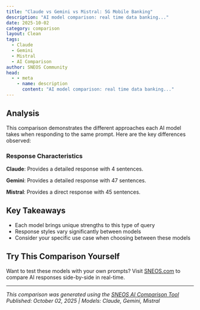 ```yaml
---
title: "Claude vs Gemini vs Mistral: 5G Mobile Banking"
description: "AI model comparison: real time data banking..."
date: 2025-10-02
category: comparison
layout: Clean
tags:
  - Claude
  - Gemini
  - Mistral
  - AI Comparison
author: SNEOS Community
head:
  - - meta
    - name: description
      content: "AI model comparison: real time data banking..."
---
```


<ChatComparison
  title="Claude vs Gemini vs Mistral: 5G Mobile Banking"
  prompt="real time data banking"
  :responses='{
    "Claude": "Real-time data in banking refers to the instant processing, analysis, and delivery of financial information as transactions occur. Here\u0027s an overview of key aspects:\n\n## What is Real-Time Banking Data?\n\n**Definition**: Information that\u0027s processed and made available immediately or within seconds of a transaction or event occurring, rather than through batch processing that might happen hours or days later.\n\n## Key Applications\n\n### **Transaction Processing**\n- Instant payment confirmations\n- Real-time balance updates\n- Immediate fraud detection\n- Cross-border payment tracking\n\n### **Customer Services**\n- Live account balances\n- Instant notifications\n- Real-time customer support\n- Dynamic credit decisions\n\n### **Risk Management**\n- Fraud detection algorithms\n- Market risk monitoring\n- Credit risk assessment\n- Regulatory compliance tracking\n\n## Technologies Enabling Real-Time Banking\n\n### **Infrastructure**\n- **APIs** (Application Programming Interfaces)\n- **Cloud computing** platforms\n- **Message queuing** systems\n- **In-memory databases**\n- **Stream processing** engines\n\n### **Payment Systems**\n- **Real-Time Gross Settlement** (RTGS)\n- **Instant payment networks** (FedNow, RTP, UPI)\n- **Open banking** platforms\n\n## Benefits\n\n\u2705 **Enhanced customer experience**\n\u2705 **Improved fraud prevention**\n\u2705 **Better liquidity management**\n\u2705 **Regulatory compliance**\n\u2705 **Competitive advantage**\n\n## Challenges\n\n\u26A0\uFE0F **High infrastructure costs**\n\u26A0\uFE0F **Security vulnerabilities**\n\u26A0\uFE0F **System complexity**\n\u26A0\uFE0F **Regulatory requirements**\n\u26A0\uFE0F **Data quality management**\n\nWould you like me to elaborate on any specific aspect of real-time banking data?",
    "Gemini": "Real-time data in banking refers to the immediate availability and processing of information related to financial transactions, customer activities, and market conditions.  It\u0027s about having up-to-the-second insights instead of relying on batch processing or delayed updates.  Here\u0027s a breakdown of its importance and how it\u0027s used:\n\n**Key Aspects of Real-Time Data in Banking:**\n\n*   **Speed:** Transactions and data updates are reflected almost instantaneously.\n*   **Accuracy:**  Reduces the risk of errors associated with delayed or outdated information.\n*   **Accessibility:**  Information is readily available to relevant stakeholders, including customers, bank employees, and automated systems.\n*   **Integration:**  Data from various sources (ATM transactions, online banking, point-of-sale systems, market data feeds, etc.) is consolidated and presented in a unified view.\n*   **Actionability:**  The timeliness of the data allows for immediate responses and proactive decision-making.\n\n**Applications of Real-Time Data in Banking:**\n\nHere are many things in real-time:\n\n*   **Fraud Detection:** Real-time monitoring of transactions for suspicious patterns (e.g., unusual location, large amounts, rapid sequence of transactions) triggers immediate alerts and prevents fraudulent activities.\n*   **Risk Management:** Tracking market conditions, credit exposures, and liquidity in real-time allows banks to quickly identify and mitigate potential risks.\n*   **Personalized Customer Experience:**  Analyzing real-time customer behavior (website activity, transaction history, location) enables banks to offer personalized recommendations, targeted promotions, and proactive customer service.\n*   **Liquidity Management:**  Real-time visibility into cash flows helps banks optimize liquidity and manage short-term funding needs.\n*   **Algorithmic Trading:** Financial institutions can use real-time market data to execute trading strategies automatically and capitalize on fleeting opportunities.\n*   **Credit Scoring:** In some cases, real-time data sources (alternative credit data) are integrated into credit scoring models to provide a more accurate and up-to-date assessment of creditworthiness.\n*   **Compliance:**  Real-time monitoring of transactions for compliance with regulations (e.g., anti-money laundering (AML), KYC) helps prevent financial crime.\n*   **ATM Management:** Real-time monitoring of ATM cash levels and transaction volumes allows for proactive replenishment and maintenance, ensuring optimal availability.\n*   **Customer Service:** Customer service representatives can access real-time account information and transaction history to provide prompt and accurate assistance.\n*   **Marketing:** Banks use real-time data to trigger personalized marketing messages (e.g., targeted offers, welcome messages) based on customer behavior and preferences.\n*   **Account balance update:** As soon as a transaction occurs, the customer\u0027s account balance gets updated.\n\n**Benefits of Using Real-Time Data:**\n\n*   **Improved Decision-Making:**  More informed and timely decisions lead to better outcomes.\n*   **Enhanced Fraud Prevention:**  Proactive detection and prevention of fraudulent activities reduce losses.\n*   **Increased Efficiency:** Automation of tasks and streamlined processes improve operational efficiency.\n*   **Better Customer Experience:**  Personalized services and proactive support enhance customer satisfaction and loyalty.\n*   **Stronger Risk Management:**  Early identification and mitigation of risks protect the bank\u0027s financial stability.\n*   **Competitive Advantage:**  Real-time data capabilities enable banks to respond quickly to market changes and customer needs, gaining a competitive edge.\n*   **Greater Regulatory Compliance:**  Improved monitoring and reporting capabilities facilitate compliance with regulations.\n\n**Challenges of Implementing Real-Time Data Systems:**\n\n*   **Data Volume and Velocity:** Handling large volumes of data at high speeds requires robust infrastructure and sophisticated data processing techniques.\n*   **Data Integration:** Integrating data from disparate sources can be complex and time-consuming.\n*   **Data Quality:**  Ensuring the accuracy and consistency of real-time data is crucial for reliable decision-making.\n*   **Security:**  Protecting sensitive financial data in real-time requires strong security measures.\n*   **Cost:** Implementing and maintaining real-time data systems can be expensive.\n*   **Skills Gap:**  Requires specialized expertise in areas such as data engineering, data science, and real-time analytics.\n*   **Legacy Systems:** Integrating with older, legacy systems can be a major hurdle.\n\n**Technologies Used for Real-Time Data in Banking:**\n\n*   **Stream Processing Platforms:** Apache Kafka, Apache Flink, Apache Spark Streaming.\n*   **NoSQL Databases:** Cassandra, MongoDB, Redis.\n*   **In-Memory Data Grids:** Hazelcast, Apache Ignite.\n*   **Cloud Computing:** AWS, Azure, Google Cloud.\n*   **APIs (Application Programming Interfaces):**  Used to connect different systems and share data.\n*   **Real-Time Analytics Tools:**  Tools that allow for the analysis and visualization of real-time data.\n\n**In Conclusion:**\n\nReal-time data is transforming the banking industry, enabling banks to operate more efficiently, reduce risks, and provide better customer experiences. While there are challenges to implementation, the benefits of real-time data are significant and will continue to drive innovation in the financial sector.\n",
    "Mistral": "Real-time data banking refers to the ability of financial institutions to process, analyze, and act upon data as it is generated, rather than relying on batch processing or delayed data updates. This capability is crucial for various banking operations, including fraud detection, risk management, customer service, and personalized marketing. Here are some key aspects and applications of real-time data banking:\n\n### Key Aspects\n\n1. **Data Integration**:\n   - Real-time data banking requires seamless integration of various data sources, including transactional data, customer data, and external data feeds.\n\n2. **Data Processing**:\n   - Advanced data processing technologies, such as stream processing and in-memory computing, are essential for handling real-time data.\n\n3. **Analytics**:\n   - Real-time analytics tools enable banks to derive insights from data as it flows in, allowing for immediate decision-making.\n\n4. **Security**:\n   - Ensuring the security and integrity of real-time data is paramount, especially given the sensitive nature of financial information.\n\n5. **Scalability**:\n   - The system must be scalable to handle large volumes of data and high transaction rates without compromising performance.\n\n### Applications\n\n1. **Fraud Detection**:\n   - Real-time data analysis can help detect fraudulent activities instantly, allowing banks to take immediate action to prevent financial losses.\n\n2. **Risk Management**:\n   - Continuous monitoring of risk metrics enables banks to assess and manage risks more effectively, ensuring compliance with regulatory requirements.\n\n3. **Customer Service**:\n   - Real-time data can enhance customer service by providing up-to-date information to customer service representatives, enabling them to resolve issues more quickly and accurately.\n\n4. **Personalized Marketing**:\n   - Banks can use real-time data to offer personalized products and services to customers based on their current needs and behaviors.\n\n5. **Transaction Processing**:\n   - Real-time transaction processing ensures that customers have immediate access to their funds and account information, improving overall customer satisfaction.\n\n6. **Compliance and Reporting**:\n   - Real-time data can help banks meet regulatory reporting requirements more efficiently, reducing the risk of non-compliance.\n\n### Technologies Involved\n\n1. **Stream Processing**:\n   - Technologies like Apache Kafka, Apache Flink, and Apache Storm are commonly used for real-time data streaming and processing.\n\n2. **In-Memory Computing**:\n   - Platforms like SAP HANA and Apache Ignite provide in-memory computing capabilities, enabling faster data processing and analytics.\n\n3. **Big Data Analytics**:\n   - Tools like Hadoop, Spark, and various data warehousing solutions are used to handle and analyze large volumes of data.\n\n4. **Machine Learning and AI**:\n   - Machine learning models and AI algorithms can be deployed to analyze real-time data and make predictions or recommendations.\n\n5. **Cloud Computing**:\n   - Cloud platforms like AWS, Google Cloud, and Microsoft Azure offer scalable and flexible infrastructure for real-time data processing.\n\n### Challenges\n\n1. **Data Quality**:\n   - Ensuring the accuracy and completeness of real-time data is a significant challenge.\n\n2. **Latency**:\n   - Minimizing latency in data processing and analytics is crucial for real-time decision-making.\n\n3. **Cost**:\n   - Implementing and maintaining real-time data banking systems can be costly, requiring significant investment in technology and infrastructure.\n\n4. **Regulatory Compliance**:\n   - Banks must ensure that their real-time data processing systems comply with regulatory requirements, which can be complex and evolving.\n\n### Conclusion\n\nReal-time data banking is transforming the financial industry by enabling faster, more accurate decision-making and enhancing customer experiences. However, it requires robust technology infrastructure, advanced analytics capabilities, and a strong focus on data security and compliance. As technology continues to evolve, real-time data banking will become increasingly integral to the operations of financial institutions."
  }'
  published-date="13:08"
/>

## Analysis

This comparison demonstrates the different approaches each AI model takes when responding to the same prompt. Here are the key differences observed:

### Response Characteristics

**Claude**: Provides a detailed response with 4 sentences. 

**Gemini**: Provides a detailed response with 47 sentences. 

**Mistral**: Provides a direct response with 45 sentences. 

## Key Takeaways

- Each model brings unique strengths to this type of query
- Response styles vary significantly between models
- Consider your specific use case when choosing between these models

## Try This Comparison Yourself

Want to test these models with your own prompts? Visit [SNEOS.com](https://sneos.com) to compare AI responses side-by-side in real-time.

---

*This comparison was generated using the [SNEOS AI Comparison Tool](https://sneos.com)*
*Published: October 02, 2025 | Models: Claude, Gemini, Mistral*
